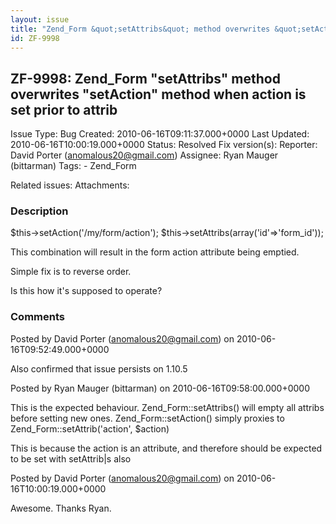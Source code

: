 ```yaml
---
layout: issue
title: "Zend_Form &quot;setAttribs&quot; method overwrites &quot;setAction&quot; method when action is set prior to attrib"
id: ZF-9998
---
```


ZF-9998: Zend\_Form "setAttribs" method overwrites "setAction" method when action is set prior to attrib
--------------------------------------------------------------------------------------------------------

 Issue Type: Bug Created: 2010-06-16T09:11:37.000+0000 Last Updated: 2010-06-16T10:00:19.000+0000 Status: Resolved Fix version(s): 
 Reporter:  David Porter (anomalous20@gmail.com)  Assignee:  Ryan Mauger (bittarman)  Tags: - Zend\_Form
 
 Related issues: 
 Attachments: 
### Description

$this->setAction('/my/form/action'); $this->setAttribs(array('id'=>'form\_id'));

This combination will result in the form action attribute being emptied.

Simple fix is to reverse order.

Is this how it's supposed to operate?

 

 

### Comments

Posted by David Porter (anomalous20@gmail.com) on 2010-06-16T09:52:49.000+0000

Also confirmed that issue persists on 1.10.5

 

 

Posted by Ryan Mauger (bittarman) on 2010-06-16T09:58:00.000+0000

This is the expected behaviour. Zend\_Form::setAttribs() will empty all attribs before setting new ones. Zend\_Form::setAction() simply proxies to Zend\_Form::setAttrib('action', $action)

This is because the action is an attribute, and therefore should be expected to be set with setAttrib|s also

 

 

Posted by David Porter (anomalous20@gmail.com) on 2010-06-16T10:00:19.000+0000

Awesome. Thanks Ryan.

 

 